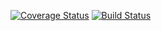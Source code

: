 
[![Coverage Status](https://coveralls.io/repos/github/Abo3toom/test-lab1/badge.svg?branch=master)](https://coveralls.io/github/Abo3toom/test-lab1?branch=master)
[![Build Status](https://travis-ci.com/Abo3toom/test-lab1.svg?branch=master)](https://travis-ci.com/Abo3toom/test-lab1)
